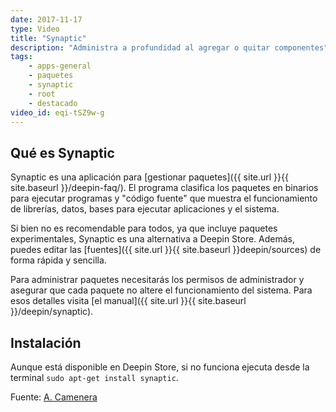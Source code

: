 ```yaml
---
date: 2017-11-17
type: Video
title: "Synaptic"
description: "Administra a profundidad al agregar o quitar componentes"
tags:
    - apps-general
    - paquetes
    - synaptic
    - root
    - destacado
video_id: eqi-tSZ9w-g
---
```

<!--more-->

## Qué es Synaptic

Synaptic es una aplicación para [gestionar paquetes]({{ site.url }}{{ site.baseurl }}/deepin-faq/). El programa clasifica los paquetes en binarios para ejecutar programas y "código fuente" que muestra el funcionamiento de librerías, datos, bases para ejecutar aplicaciones y el sistema.

Si bien no es recomendable para todos, ya que incluye paquetes experimentales, Synaptic es una alternativa a Deepin Store. Además, puedes editar las [fuentes]({{ site.url }}{{ site.baseurl }}deepin/sources) de forma rápida y sencilla.

Para administrar paquetes necesitarás los permisos de administrador y asegurar que cada paquete no altere el funcionamiento del sistema. Para esos detalles visita [el manual]({{ site.url }}{{ site.baseurl }}/deepin/synaptic).

## Instalación

Aunque está disponible en Deepin Store, si no funciona ejecuta desde la terminal `sudo apt-get install synaptic`.

Fuente: [A. Camenera](https://www.youtube.com/channel/UCueXeAH1UD72MqwpIFWveXA)
